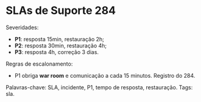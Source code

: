 # SLAs de Suporte 284

Severidades:
- **P1**: resposta 15min, restauração 2h;
- **P2**: resposta 30min, restauração 4h;
- **P3**: resposta 4h, correção 3 dias.

Regras de escalonamento:
- P1 obriga **war room** e comunicação a cada 15 minutos.
Registro do 284.

Palavras-chave: SLA, incidente, P1, tempo de resposta, restauração.
Tags: sla.
